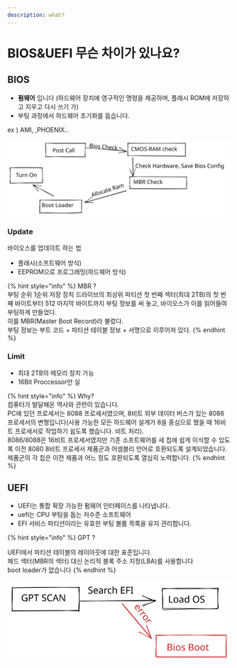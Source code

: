 ```yaml
---
description: what?
---
```


# BIOS\&UEFI 무슨 차이가 있나요?

## BIOS

* **펌웨어** 입니다 (하드웨어 장치에 영구적인 명령을 제공하며, 플래시 ROM에 저장하고 지우고 다시 쓰기 가)
* 부팅 과정에서 하드웨어 초기화를 돕습니다.

ex ) AMI,  ,PHOENIX..

<img src="../../.gitbook/assets/file.drawing (4).svg" alt="" class="gitbook-drawing">

### Update

바이오스를 업데이트 하는 법

* 플래시(소프트웨어 방식)
* &#x20;EEPROM으로 프로그래밍(하드웨어 방식)

{% hint style="info" %}
MBR ? \
부팅 순위 1순위 저장 장치 드라이브의 최상위 파티션 첫 번째 섹터(최대 2TB)의 첫 번째 바이트부터 512 마지막 바이트까지 부팅 정보를 써 놓고, 바이오스가 이를 읽어들여 부팅하게 만들었다. \
이를 MBR(Master Boot Record)라 불렀다. \
부팅 정보는 부트 코드 + 파티션 테이블 정보 + 서명으로 이루어져 있다.
{% endhint %}

### Limit

* 최대 2TB의 메모리 장치 가능
* 16Bit Proccessor만 실

{% hint style="info" %}
Why?\
컴퓨터가 발달해온 역사와 관련이 있습니다.\
PC에 있던 프로세서는 8088 프로세서였으며, 8비트 외부 데이터 버스가 있는 8086 프로세서의 변형입니다(사용 가능한 모든 하드웨어 설계가 8을 중심으로 했을 때 16비트 프로세서로 작업하기 쉽도록 했습니다. 비트 처리).\
&#x20;8086/8088은 16비트 프로세서였지만 기존 소프트웨어를 새 칩에 쉽게 이식할 수 있도록 이전 8080 8비트 프로세서 제품군과 어셈블리 언어로 호환되도록 설계되었습니다. \
제품군의 각 칩은 이전 제품과 어느 정도 호환되도록 열심히 노력합니다.
{% endhint %}

## UEFI

* UEFI는 통합 확장 가능한 펌웨어 인터페이스를 나타냅니다.
* uefi는 CPU 부팅을 돕는 저수준 소프트웨어
* EFI 서비스 파티션이라는 유효한 부팅 볼륨 목록을 유지 관리합니다.

{% hint style="info" %}
GPT ?

UEFI에서 파티션 테이블의 레이아웃에 대한 표준입니다.\
헤드 섹터(MBR의 섹터) 대신 논리적 블록 주소 지정(LBA)를 사용합니다\
boot loader가 없습니다
{% endhint %}

<img src="../../.gitbook/assets/file.drawing (1) (2).svg" alt="" class="gitbook-drawing">
